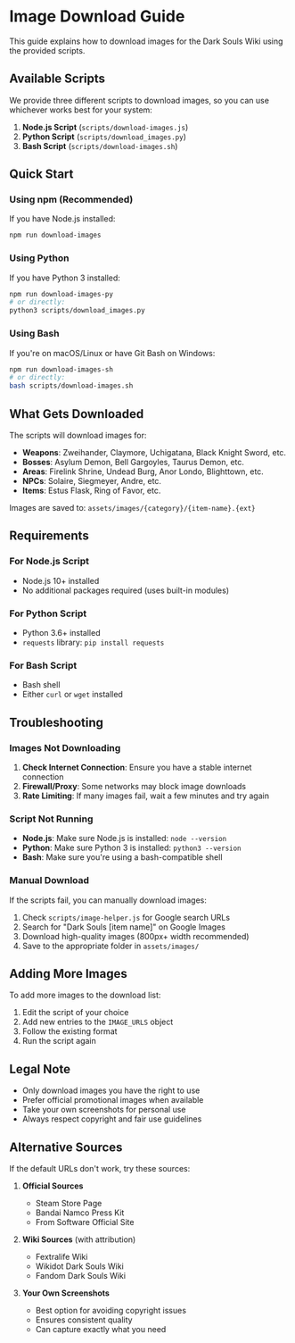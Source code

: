 # Image Download Guide

This guide explains how to download images for the Dark Souls Wiki using the provided scripts.

## Available Scripts

We provide three different scripts to download images, so you can use whichever works best for your system:

1. **Node.js Script** (`scripts/download-images.js`)
2. **Python Script** (`scripts/download_images.py`)
3. **Bash Script** (`scripts/download-images.sh`)

## Quick Start

### Using npm (Recommended)

If you have Node.js installed:

```bash
npm run download-images
```

### Using Python

If you have Python 3 installed:

```bash
npm run download-images-py
# or directly:
python3 scripts/download_images.py
```

### Using Bash

If you're on macOS/Linux or have Git Bash on Windows:

```bash
npm run download-images-sh
# or directly:
bash scripts/download-images.sh
```

## What Gets Downloaded

The scripts will download images for:

- **Weapons**: Zweihander, Claymore, Uchigatana, Black Knight Sword, etc.
- **Bosses**: Asylum Demon, Bell Gargoyles, Taurus Demon, etc.
- **Areas**: Firelink Shrine, Undead Burg, Anor Londo, Blighttown, etc.
- **NPCs**: Solaire, Siegmeyer, Andre, etc.
- **Items**: Estus Flask, Ring of Favor, etc.

Images are saved to: `assets/images/{category}/{item-name}.{ext}`

## Requirements

### For Node.js Script
- Node.js 10+ installed
- No additional packages required (uses built-in modules)

### For Python Script
- Python 3.6+ installed
- `requests` library: `pip install requests`

### For Bash Script
- Bash shell
- Either `curl` or `wget` installed

## Troubleshooting

### Images Not Downloading

1. **Check Internet Connection**: Ensure you have a stable internet connection
2. **Firewall/Proxy**: Some networks may block image downloads
3. **Rate Limiting**: If many images fail, wait a few minutes and try again

### Script Not Running

- **Node.js**: Make sure Node.js is installed: `node --version`
- **Python**: Make sure Python 3 is installed: `python3 --version`
- **Bash**: Make sure you're using a bash-compatible shell

### Manual Download

If the scripts fail, you can manually download images:

1. Check `scripts/image-helper.js` for Google search URLs
2. Search for "Dark Souls [item name]" on Google Images
3. Download high-quality images (800px+ width recommended)
4. Save to the appropriate folder in `assets/images/`

## Adding More Images

To add more images to the download list:

1. Edit the script of your choice
2. Add new entries to the `IMAGE_URLS` object
3. Follow the existing format
4. Run the script again

## Legal Note

- Only download images you have the right to use
- Prefer official promotional images when available
- Take your own screenshots for personal use
- Always respect copyright and fair use guidelines

## Alternative Sources

If the default URLs don't work, try these sources:

1. **Official Sources**
   - Steam Store Page
   - Bandai Namco Press Kit
   - From Software Official Site

2. **Wiki Sources** (with attribution)
   - Fextralife Wiki
   - Wikidot Dark Souls Wiki
   - Fandom Dark Souls Wiki

3. **Your Own Screenshots**
   - Best option for avoiding copyright issues
   - Ensures consistent quality
   - Can capture exactly what you need
